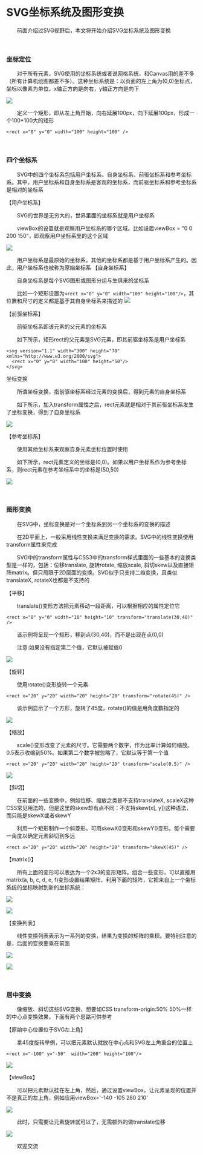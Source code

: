 # SVG坐标系统及图形变换

&emsp;&emsp;前面介绍过SVG视野后，本文将开始介绍SVG坐标系统及图形变换

 

&nbsp;

### 坐标定位

&emsp;&emsp;对于所有元素，SVG使用的坐标系统或者说网格系统，和Canvas用的差不多（所有计算机绘图都差不多）。这种坐标系统是：以页面的左上角为(0,0)坐标点，坐标以像素为单位，x轴正方向是向右，y轴正方向是向下

![](https://pic.xiaohuochai.site/blog/svg_coord1.png)

&emsp;&emsp;定义一个矩形，即从左上角开始，向右延展100px，向下延展100px，形成一个100*100大的矩形
```
<rect x="0" y="0" width="100" height="100" />
```
 

&nbsp;

### 四个坐标系

&emsp;&emsp;SVG中的四个坐标系包括用户坐标系、自身坐标系、前驱坐标系和参考坐标系。其中，用户坐标系和自身坐标系是客观的坐标系，而前驱坐标系和参考坐标系是相对的坐标系

【用户坐标系】

&emsp;&emsp;SVG的世界是无穷大的，世界里面的坐标系就是用户坐标系

&emsp;&emsp;viewBox的设置就是观察用户坐标系的哪个区域。比如设置viewBox = "0 0 200 150"，即观察用户坐标系里的这个区域

![](https://pic.xiaohuochai.site/blog/svg_coord2.png)

&emsp;&emsp;用户坐标系是最原始的坐标系，其他的坐标系都是基于用户坐标系产生的。因此，用户坐标系也被称为原始坐标系
【自身坐标系】

&emsp;&emsp;自身坐标系是每个SVG图形或图形分组与生俱来的坐标系

&emsp;&emsp;比如一个矩形设置为`<rect x="0" y="0" width="100" height="100"/>`，其位置和尺寸的定义都是基于其自身坐标系来描述的
![](https://pic.xiaohuochai.site/blog/svg_coord3.png)


【前驱坐标系】

&emsp;&emsp;前驱坐标系即该元素的父元素的坐标系

&emsp;&emsp;如下所示，矩形rect的父元素是SVG元素，即其前驱坐标系是用户坐标系
```
<svg version="1.1" width="300" height="70" xmlns="http://www.w3.org/2000/svg">
  <rect x="0" y="0" width="100" height="50"/>
</svg>
```

坐标变换

&emsp;&emsp;所谓坐标变换，指前驱坐标系经过元素的变换后，得到元素的自身坐标系

&emsp;&emsp;如下所示，加入transform属性之后，rect元素就是相对于其前驱坐标系发生了坐标变换，得到了自身坐标系

![](https://pic.xiaohuochai.site/blog/svg_coord4.png)

【参考坐标系】

&emsp;&emsp;使用其他坐标系来观察自身元素坐标位置时使用

&emsp;&emsp;如下所示，rect元素定义的坐标是(0,0)。如果以用户坐标系作为参考坐标系，则rect元素在参考坐标系中的坐标是(50,50)

![](https://pic.xiaohuochai.site/blog/svg_coord5.png)


&nbsp;

### 图形变换

&emsp;&emsp;在SVG中，坐标变换是对一个坐标系到另一个坐标系的变换的描述

&emsp;&emsp;在2D平面上，一般采用线性变换来满足变换的需求。SVG中的线性变换使用transform属性来完成

&emsp;&emsp;SVG中的transform属性与CSS3中的transform样式里面的一些基本的变换类型是一样的，包括：位移translate, 旋转rotate, 缩放scale, 斜切skew以及直接矩阵matrix。但只局限于2D层面的变换。SVG似乎只支持二维变换，且类似translateX, rotateX也都是不支持的

【平移】

&emsp;&emsp;translate()变形方法把元素移动一段距离，可以根据相应的属性定位它
```
<rect x="0" y="0" width="10" height="10" transform="translate(30,40)" />
```
&emsp;&emsp;该示例将呈现一个矩形，移到点(30,40)，而不是出现在点(0,0)

&emsp;&emsp;注意:如果没有指定第二个值，它默认被赋值0

![](https://pic.xiaohuochai.site/blog/svg_coord6.png)


【旋转】

&emsp;&emsp;使用rotate()变形旋转一个元素
```
<rect x="20" y="20" width="20" height="20" transform="rotate(45)" />
```
&emsp;&emsp;该示例显示了一个方形，旋转了45度。rotate()的值是用角度数指定的

![](https://pic.xiaohuochai.site/blog/svg_coord7.png)

【缩放】

&emsp;&emsp;scale()变形改变了元素的尺寸。它需要两个数字，作为比率计算如何缩放。0.5表示收缩到50%。如果第二个数字被忽略了，它默认等于第一个值
```
<rect x="20" y="20" width="20" height="20" transform="scale(0.5)" />
```
![](https://pic.xiaohuochai.site/blog/svg_coord8.png)


【斜切】

&emsp;&emsp;在前面的一些变换中，例如位移、缩放之类是不支持translateX, scaleX这种CSS常见用法的，但是这里的skew却有点不同：不支持skew(x[, y])这种语法，而只能是skewX或者skewY

&emsp;&emsp;利用一个矩形制作一个斜菱形。可用skewX()变形和skewY()变形。每个需要一角度以确定元素斜切到多远
```
<rect x="20" y="20" width="20" height="20" transform="skewX(45)" />
```

【matrix()】

&emsp;&emsp;所有上面的变形可以表达为一个2x3的变形矩阵。组合一些变形，可以直接用matrix(a, b, c, d, e, f)变形设置结果矩阵，利用下面的矩阵，它把来自上一个坐标系统的坐标映射到新的坐标系统：

![](https://pic.xiaohuochai.site/blog/svg_coord9.png)


![](https://pic.xiaohuochai.site/blog/svg_coord10.png)


【变换列表】

&emsp;&emsp;线性变换列表表示为一系列的变换，结果为变换的矩阵的乘积。要特别注意的是，后面的变换要乘在前面

![](https://pic.xiaohuochai.site/blog/svg_coord11.png)


![](https://pic.xiaohuochai.site/blog/svg_coord12.gif)


&nbsp;

### 居中变换

&emsp;&emsp;像缩放、斜切这些SVG变换，想要如CSS transform-origin:50% 50%一样的中心点变换效果，下面有两个思路可供参考

【原始中心位置位于SVG左上角】

&emsp;&emsp;拿45度旋转举例，可以把元素默认就放在中心点和SVG左上角重合的位置上
```
<rect x="-100" y="-50"  width="200" height="100"/>
```

![](https://pic.xiaohuochai.site/blog/svg_coord13.gif)

【viewBox】

&emsp;&emsp;可以把元素默认挂在左上角，然后，通过设置viewBox，让元素呈现的位置并不是真正的左上角，例如应用viewBox='-140 -105 280 210'

![](https://pic.xiaohuochai.site/blog/svg_coord14.png)

&emsp;&emsp;此时，只需要让元素旋转就可以了，无需额外的做translate位移

![](https://pic.xiaohuochai.site/blog/svg_coord15.gif)

&emsp;&emsp;欢迎交流 